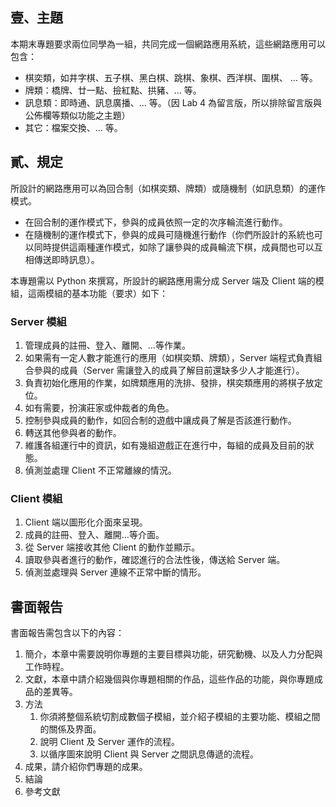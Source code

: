 ## 壹、主題
本期末專題要求兩位同學為一組，共同完成一個網路應用系統，這些網路應用可以包含：
- 棋奕類，如井字棋、五子棋、黑白棋、跳棋、象棋、西洋棋、圍棋、 … 等。
- 牌類：橋牌、廿一點、撿紅點、拱豬、… 等。
- 訊息類：即時通、訊息廣播、… 等。（因 Lab 4 為留言版，所以排除留言版與公佈欄等類似功能之主題）
- 其它：檔案交換、… 等。

## 貳、規定
所設計的網路應用可以為回合制（如棋奕類、牌類）或隨機制（如訊息類）的運作模式。
- 在回合制的運作模式下，參與的成員依照一定的次序輪流進行動作。
- 在隨機制的運作模式下，參與的成員可隨機進行動作（你們所設計的系統也可以同時提供這兩種運作模式，如除了讓參與的成員輪流下棋，成員間也可以互相傳送即時訊息）。

本專題需以 Python 來撰寫，所設計的網路應用需分成 Server 端及 Client 端的模組，這兩模組的基本功能（要求）如下：

### Server 模組
1. 管理成員的註冊、登入、離開、…等作業。
2. 如果需有一定人數才能進行的應用（如棋奕類、牌類），Server 端程式負責組合參與的成員（Server 需讓登入的成員了解目前還缺多少人才能進行）。
3. 負責初始化應用的作業，如牌類應用的洗排、發排，棋奕類應用的將棋子放定位。
4. 如有需要，扮演莊家或仲裁者的角色。
5. 控制參與成員的動作，如回合制的遊戲中讓成員了解是否該進行動作。
6. 轉送其他參與者的動作。
7. 維護各組運行中的資訊，如有幾組遊戲正在進行中，每組的成員及目前的狀態。
8. 偵測並處理 Client 不正常離線的情況。

### Client 模組
1. Client 端以圖形化介面來呈現。
2. 成員的註冊、登入、離開…等介面。
3. 從 Server 端接收其他 Client 的動作並顯示。
4. 讀取參與者進行的動作，確認進行的合法性後，傳送給 Server 端。
5. 偵測並處理與 Server 連線不正常中斷的情形。

## 書面報告
書面報告需包含以下的內容：

1. 簡介，本章中需要說明你專題的主要目標與功能，研究動機、以及人力分配與工作時程。
2. 文獻，本章中請介紹幾個與你專題相關的作品，這些作品的功能，與你專題成品的差異等。
3. 方法
   1. 你須將整個系統切割成數個子模組，並介紹子模組的主要功能、模組之間的關係及界面。
   2. 說明 Client 及 Server 運作的流程。
   3. 以循序圖來說明 Client 與 Server 之間訊息傳遞的流程。
4. 成果，請介紹你們專題的成果。
5. 結論
6. 參考文獻
